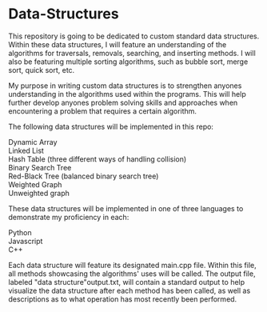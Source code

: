# Data-Structures

This repository is going to be dedicated to custom standard data structures. Within these data structures, I will feature an understanding of the algorithms for traversals, removals, searching, and inserting methods. I will also be featuring multiple sorting algorithms, such as bubble sort, merge sort, quick sort, etc.   
  
My purpose in writing custom data structures is to strengthen anyones understanding in the algorithms used within the programs. This will help further develop anyones problem solving skills and approaches when encountering a problem that requires a certain algorithm.   
  
The following data structures will be implemented in this repo:  
  
Dynamic Array  
Linked List  
Hash Table (three different ways of handling collision)  
Binary Search Tree  
Red-Black Tree (balanced binary search tree)  
Weighted Graph  
Unweighted graph  
  
These data structures will be implemented in one of three languages to demonstrate my proficiency in each:  
  
Python  
Javascript  
C++  
  
Each data structure will feature its designated main.cpp file. Within this file, all methods showcasing the algorithms' uses will be called. The output file, labeled "data structure"output.txt, will contain a standard output to help visualize the data structure after each method has been called, as well as descriptions as to what operation has most recently been performed.  
